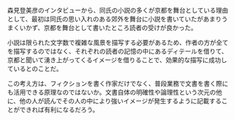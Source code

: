 森見登美彦のインタビューから、同氏の小説の多くが京都を舞台としている理由として、最初は同氏の思い入れのある郊外を舞台に小説を書いていたがあまりうまくいかず、京都を舞台として書いたところ読者の受けが良かった。



小説は限られた文字数で複雑な風景を描写する必要があるため、作者の方が全てを描写するのではなく、それぞれの読者の記憶の中にあるディテールを借りて、京都と聞いて湧き上がってくるイメージを借りることで、効果的な描写に成功しているとのことだ。

この考え方は、フィクションを書く作家だけでなく、普段業務で文書を書く際にも活用できる原理なのではないか。文書自体の明確性や論理性という次元の他に、他の人が読んでその人の中により強いイメージが発生するように記載することができれば有利になるだろう。
